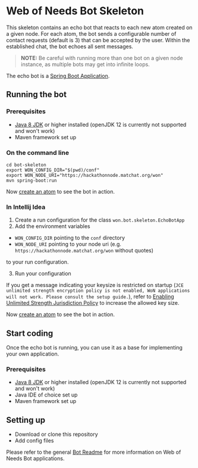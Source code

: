 # Web of Needs Bot Skeleton

This skeleton contains an echo bot that reacts to each new atom created on a given node. For each atom, the bot sends a configurable number of contact requests (default is 3) that can be accepted by the user. Within the established chat, the bot echoes all sent messages.

> **NOTE:** Be careful with running more than one bot on a given node instance, as multiple bots may get into infinite loops.

The echo bot is a [Spring Boot Application](https://docs.spring.io/spring-boot/docs/current/reference/html/using-boot-running-your-application.html).

## Running the bot

### Prerequisites

- [Java 8 JDK](https://www.oracle.com/technetwork/java/javase/downloads/jdk8-downloads-2133151.html) or higher installed (openJDK 12 is currently not supported and won't work)
- Maven framework set up

### On the command line

```
cd bot-skeleton
export WON_CONFIG_DIR="$(pwd)/conf"
export WON_NODE_URI="https://hackathonnode.matchat.org/won"
mvn spring-boot:run
```
Now [create an atom](https://hackathon.matchat.org/owner/#!/create) to see the bot in action.

### In Intellij Idea
1. Create a run configuration for the class `won.bot.skeleton.EchoBotApp`
2. Add the environment variables

  * `WON_CONFIG_DIR` pointing to the `conf` directory
  * `WON_NODE_URI` pointing to your node uri (e.g. `https://hackathonnode.matchat.org/won` without quotes)
  
  to your run configuration.
  
3. Run your configuration

If you get a message indicating your keysize is restricted on startup (`JCE unlimited strength encryption policy is not enabled, WoN applications will not work. Please consult the setup guide.`), refer to [Enabling Unlimited Strength Jurisdiction Policy](https://github.com/open-eid/cdoc4j/wiki/Enabling-Unlimited-Strength-Jurisdiction-Policy) to increase the allowed key size.

Now [create an atom](https://hackathon.matchat.org/owner/#!/create) to see the bot in action.

## Start coding

Once the echo bot is running, you can use it as a base for implementing your own application. 

### Prerequisites

- [Java 8 JDK](https://www.oracle.com/technetwork/java/javase/downloads/jdk8-downloads-2133151.html) or higher installed (openJDK 12 is currently not supported and won't work)
- Java IDE of choice set up
- Maven framework set up

## Setting up
- Download or clone this repository
- Add config files

Please refer to the general [Bot Readme](https://github.com/researchstudio-sat/webofneeds/blob/master/webofneeds/won-bot/README.md) for more information on Web of Needs Bot applications.

